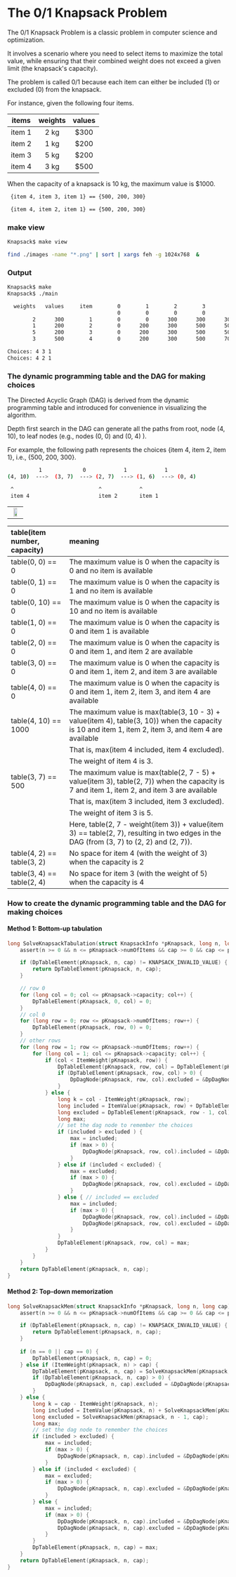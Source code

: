 # The 0/1 Knapsack Problem


The 0/1 Knapsack Problem is a classic problem in computer science and optimization. 

It involves a scenario where you need to select items to maximize the total value, while ensuring that their combined weight does not exceed a given limit (the knapsack's capacity). 

The problem is called 0/1 because each item can either be included (1) or excluded (0) from the knapsack.

For instance, given the following four items.

|items | weights | values |  
|:-------------:|:-------------:|:-------------:|
|item 1 | 2 kg | $300|
|item 2 | 1 kg | $200|
|item 3 | 5 kg | $200|
|item 4 | 3 kg | $500|

When the capacity of a knapsack is 10 kg, the maximum value is $1000.

```sh
 {item 4, item 3, item 1} == {500, 200, 300}

 {item 4, item 2, item 1} == {500, 200, 300}
```


### make view 

```sh
Knapsack$ make view

find ./images -name "*.png" | sort | xargs feh -g 1024x768  &
```



### Output
```sh
Knapsack$ make
Knapsack$ ./main

  weights   values     item        0        1        2        3        4        5        6        7        8        9       10
                                   0        0        0        0        0        0        0        0        0        0        0
        2      300        1        0        0      300      300      300      300      300      300      300      300      300
        1      200        2        0      200      300      500      500      500      500      500      500      500      500
        5      200        3        0      200      300      500      500      500      500      500      700      700      700
        3      500        4        0      200      300      500      700      800     1000     1000     1000     1000     1000

Choices: 4 3 1 
Choices: 4 2 1 

```

### The dynamic programming table and the DAG for making choices

The Directed Acyclic Graph (DAG) is derived from the dynamic programming table and introduced for convenience in visualizing the algorithm.

Depth first search in the DAG can generate all the paths from root, node (4, 10), to leaf nodes (e.g., nodes (0, 0) and (0, 4) ).

For example, the following path represents the choices {item 4, item 2, item 1},  i.e., {500, 200, 300}.
```sh
          1             0            1            1           
(4, 10)  --->  (3, 7)  ---> (2, 7)  ---> (1, 6)  ---> (0, 4)

 ^                           ^            ^
 item 4                      item 2       item 1
```
| | 
|:-------------:|
| <img src="images/Knapsack_0000.png" width="60%" height="60%"> |



|table(item number, capacity) |     meaning|
|:-------------|:-------------|
|table(0, 0) == 0 | The maximum value is 0 when the capacity is 0 and no item is available|
|table(0, 1) == 0 | The maximum value is 0 when the capacity is 1 and no item is available|
|table(0, 10) == 0 | The maximum value is 0 when the capacity is 10 and no item is available|
|table(1, 0) == 0 | The maximum value is 0 when the capacity is 0 and item 1 is available|
|table(2, 0) == 0 | The maximum value is 0 when the capacity is 0 and item 1, and item 2 are available|
|table(3, 0) == 0 | The maximum value is 0 when the capacity is 0 and item 1, item 2, and item 3 are available|
|table(4, 0) == 0 | The maximum value is 0 when the capacity is 0 and item 1, item 2, item 3, and item 4 are available|
|table(4, 10) == 1000 | The maximum value is max(table(3, 10 - 3) + value(item 4), table(3, 10)) when the capacity is 10 and item 1, item 2, item 3, and item 4 are available |
| |  That is, max(item 4 included, item 4 excluded).  |
| | The weight of item 4 is 3.|
|table(3, 7) == 500 | The maximum value is max(table(2, 7 - 5) + value(item 3), table(2, 7)) when the capacity is 7 and item 1, item 2, and item 3 are available |
| |  That is, max(item 3 included, item 3 excluded). |
| | The weight of item 3 is 5. |
| |  Here, table(2, 7 - weight(item 3)) + value(item 3)  == table(2, 7), resulting in two edges in the DAG (from (3, 7) to (2, 2) and (2, 7)). |
|table(4, 2) == table(3, 2) | No space for item 4 (with the weight of 3) when the capacity is 2|
|table(3, 4) == table(2, 4) | No space for item 3 (with the weight of 5) when the capacity is 4|


### How to create the dynamic programming table and the DAG for making choices

#### Method 1: Bottom-up tabulation

```C
long SolveKnapsackTabulation(struct KnapsackInfo *pKnapsack, long n, long cap) {
    assert(n >= 0 && n <= pKnapsack->numOfItems && cap >= 0 && cap <= pKnapsack->capacity);

    if (DpTableElement(pKnapsack, n, cap) != KNAPSACK_INVALID_VALUE) {
        return DpTableElement(pKnapsack, n, cap);
    }

    // row 0
    for (long col = 0; col <= pKnapsack->capacity; col++) {
        DpTableElement(pKnapsack, 0, col) = 0;
    }
    // col 0
    for (long row = 0; row <= pKnapsack->numOfItems; row++) {
        DpTableElement(pKnapsack, row, 0) = 0;
    }    
    // other rows
    for (long row = 1; row <= pKnapsack->numOfItems; row++) {
        for (long col = 1; col <= pKnapsack->capacity; col++) {
            if (col < ItemWeight(pKnapsack, row)) {
                DpTableElement(pKnapsack, row, col) = DpTableElement(pKnapsack, row - 1, col);
                if (DpTableElement(pKnapsack, row, col) > 0) {
                    DpDagNode(pKnapsack, row, col).excluded = &DpDagNode(pKnapsack, row - 1, col);
                }
            } else {
                long k = col - ItemWeight(pKnapsack, row);
                long included = ItemValue(pKnapsack, row) + DpTableElement(pKnapsack, row - 1, k);
                long excluded = DpTableElement(pKnapsack, row - 1, col);
                long max;
                // set the dag node to remember the choices
                if (included > excluded ) {
                    max = included;
                    if (max > 0) {
                        DpDagNode(pKnapsack, row, col).included = &DpDagNode(pKnapsack, row - 1, k);
                    }
                } else if (included < excluded) {
                    max = excluded;
                    if (max > 0) {
                        DpDagNode(pKnapsack, row, col).excluded = &DpDagNode(pKnapsack, row - 1, col);
                    }
                } else { // included == excluded
                    max = included;
                    if (max > 0) {
                        DpDagNode(pKnapsack, row, col).included = &DpDagNode(pKnapsack, row - 1, k);
                        DpDagNode(pKnapsack, row, col).excluded = &DpDagNode(pKnapsack, row - 1, col);
                    }
                }
                DpTableElement(pKnapsack, row, col) = max;
            }
        }
    }
    return DpTableElement(pKnapsack, n, cap);
}

```

#### Method 2: Top-down memorization
```C
long SolveKnapsackMem(struct KnapsackInfo *pKnapsack, long n, long cap) {
    assert(n >= 0 && n <= pKnapsack->numOfItems && cap >= 0 && cap <= pKnapsack->capacity);

    if (DpTableElement(pKnapsack, n, cap) != KNAPSACK_INVALID_VALUE) {
        return DpTableElement(pKnapsack, n, cap);
    }
    
    if (n == 0 || cap == 0) {
        DpTableElement(pKnapsack, n, cap) = 0;
    } else if (ItemWeight(pKnapsack, n) > cap) {
        DpTableElement(pKnapsack, n, cap) = SolveKnapsackMem(pKnapsack, n - 1, cap);
        if (DpTableElement(pKnapsack, n, cap) > 0) {
            DpDagNode(pKnapsack, n, cap).excluded = &DpDagNode(pKnapsack, n - 1, cap);
        }
    } else {
        long k = cap - ItemWeight(pKnapsack, n);
        long included = ItemValue(pKnapsack, n) + SolveKnapsackMem(pKnapsack, n - 1, k);
        long excluded = SolveKnapsackMem(pKnapsack, n - 1, cap);
        long max;
        // set the dag node to remember the choices
        if (included > excluded) {
            max = included;
            if (max > 0) {
                DpDagNode(pKnapsack, n, cap).included = &DpDagNode(pKnapsack, n - 1, k);
            }            
        } else if (included < excluded) {
            max = excluded;
            if (max > 0) {
                DpDagNode(pKnapsack, n, cap).excluded = &DpDagNode(pKnapsack, n - 1, cap);
            }           
        } else {
            max = included;
            if (max > 0) {
                DpDagNode(pKnapsack, n, cap).included = &DpDagNode(pKnapsack, n - 1, k);
                DpDagNode(pKnapsack, n, cap).excluded = &DpDagNode(pKnapsack, n - 1, cap);
            }          
        }
        DpTableElement(pKnapsack, n, cap) = max;
    }
    return DpTableElement(pKnapsack, n, cap);
}
```



